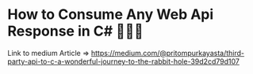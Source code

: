 # How to Consume Any Web Api Response in C# 🎈🎃🎨
Link to medium Article => https://medium.com/@pritompurkayasta/third-party-api-to-c-a-wonderful-journey-to-the-rabbit-hole-39d2cd79d107
